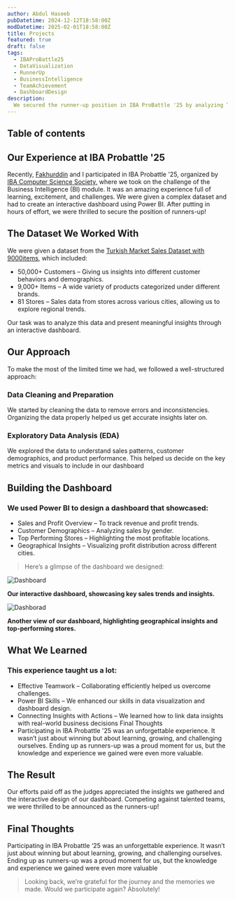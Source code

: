 ```yaml
---
author: Abdul Haseeb
pubDatetime: 2024-12-12T18:58:00Z  
modDatetime: 2025-02-01T18:58:00Z  
title: Projects
featured: true
draft: false
tags:
  - IBAProBattle25
  - DataVisualization
  - RunnerUp
  - BusinessIntelligence 
  - TeamAchievement
  - DashboardDesign 
description:
  We secured the runner-up position in IBA ProBattle '25 by analyzing Turkish Market Sales data using Power BI!
---
```

## Table of contents

## Our Experience at IBA Probattle '25
Recently, [Fakhurddin](https://www.linkedin.com/in/fakhurddin-junejo/) and I participated in IBA Probattle '25, organized by [IBA Computer Science Society,](https://www.linkedin.com/company/iba-computer-science-society/posts/?feedView=all&viewAsMember=true) where we took on the challenge of the Business Intelligence (BI) module. It was an amazing experience full of learning, excitement, and challenges. We were given a complex dataset and had to create an interactive dashboard using Power BI. After putting in hours of effort, we were thrilled to secure the position of runners-up!

## The Dataset We Worked With
We were given a dataset from the [Turkish Market Sales Dataset with 9000items](https://www.kaggle.com/datasets/omercolakoglu/turkish-market-sales-dataset-with-9000items/data), which included:

- 50,000+ Customers – Giving us insights into different customer behaviors and demographics.
- 9,000+ Items – A wide variety of products categorized under different brands.
- 81 Stores – Sales data from stores across various cities, allowing us to explore regional trends.

Our task was to analyze this data and present meaningful insights through an interactive dashboard.

## Our Approach
To make the most of the limited time we had, we followed a well-structured approach:

### Data Cleaning and Preparation

We started by cleaning the data to remove errors and inconsistencies.
Organizing the data properly helped us get accurate insights later on.

### Exploratory Data Analysis (EDA)

We explored the data to understand sales patterns, customer demographics, and product performance.
This helped us decide on the key metrics and visuals to include in our dashboard

## Building the Dashboard
### We used Power BI to design a dashboard that showcased:
- Sales and Profit Overview – To track revenue and profit trends.
- Customer Demographics – Analyzing sales by gender.
- Top Performing Stores – Highlighting the most profitable locations.
- Geographical Insights – Visualizing profit distribution across different cities.
> Here’s a glimpse of the dashboard we designed:

![Dashboard](https://res.cloudinary.com/dqpbi43mn/image/upload/f_auto,q_auto/v1/Website/lnwqkx3ecntc0ijo3cad)

**Our interactive dashboard, showcasing key sales trends and insights.**

![Dashborad](https://res.cloudinary.com/dqpbi43mn/image/upload/f_auto,q_auto/v1/Website/teevquvd69jx5vtzowj0)

**Another view of our dashboard, highlighting geographical insights and top-performing stores.**

## What We Learned
### This experience taught us a lot:

- Effective Teamwork – Collaborating efficiently helped us overcome challenges.
- Power BI Skills – We enhanced our skills in data visualization and dashboard design.
- Connecting Insights with Actions – We learned how to link data insights with real-world business decisions Final Thoughts
- Participating in IBA Probattle '25 was an unforgettable experience. It wasn’t just about winning but about learning, growing, and challenging ourselves. Ending up as runners-up was a proud moment for us, but the knowledge and experience we gained were even more valuable.

## The Result
Our efforts paid off as the judges appreciated the insights we gathered and the interactive design of our dashboard. Competing against talented teams, we were thrilled to be announced as the runners-up!

## Final Thoughts
Participating in IBA Probattle ‘25 was an unforgettable experience. It wasn’t just about winning but about learning, growing, and challenging ourselves. Ending up as runners-up was a proud moment for us, but the knowledge and experience we gained were even more valuable
> Looking back, we’re grateful for the journey and the memories we made. Would we participate again? Absolutely!
